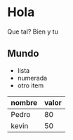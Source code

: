 # Hola

Que tal?
Bien y tu

## Mundo

* lista
* numerada
* otro item

| nombre | valor |
|--------|-------|
| Pedro  | 80    |
| kevin  | 50    |
